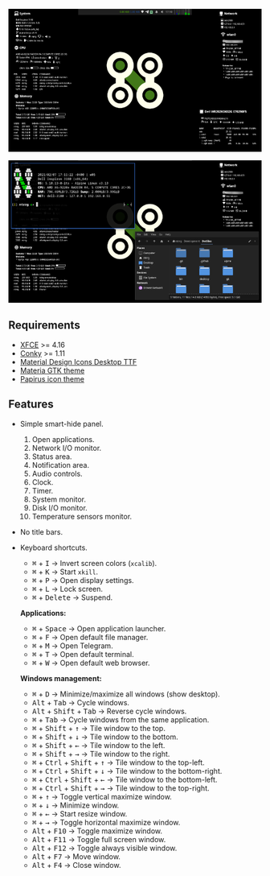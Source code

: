 <p align="center">
  <img src="screenshots/desktop.png"/>
</p>

<p align="center">
  <img src="screenshots/windows.png"/>
</p>

## Requirements

* [XFCE](https://xfce.org) >= 4.16
* [Conky](https://github.com/brndnmtthws/conky) >= 1.11
* [Material Design Icons Desktop TTF](https://github.com/Templarian/MaterialDesign-Font)
* [Materia GTK theme](https://github.com/nana-4/materia-theme)
* [Papirus icon theme](https://git.io/papirus-icon-theme)

## Features

* Simple smart-hide panel.

  1. Open applications.
  2. Network I/O monitor.
  3. Status area.
  4. Notification area.
  5. Audio controls.
  6. Clock.
  7. Timer.
  8. System monitor.
  9. Disk I/O monitor.
  10. Temperature sensors monitor.

* No title bars.

* Keyboard shortcuts.

  * <kbd>⌘</kbd> + <kbd>I</kbd> -> Invert screen colors (`xcalib`).
  * <kbd>⌘</kbd> + <kbd>K</kbd> -> Start `xkill`.
  * <kbd>⌘</kbd> + <kbd>P</kbd> -> Open display settings.
  * <kbd>⌘</kbd> + <kbd>L</kbd> -> Lock screen.
  * <kbd>⌘</kbd> + <kbd>Delete</kbd> -> Suspend.

  **Applications:**

  * <kbd>⌘</kbd> + <kbd>Space</kbd> -> Open application launcher.
  * <kbd>⌘</kbd> + <kbd>F</kbd> -> Open default file manager.
  * <kbd>⌘</kbd> + <kbd>M</kbd> -> Open Telegram.
  * <kbd>⌘</kbd> + <kbd>T</kbd> -> Open default terminal.
  * <kbd>⌘</kbd> + <kbd>W</kbd> -> Open default web browser.

  **Windows management:**

  * <kbd>⌘</kbd> + <kbd>D</kbd> -> Minimize/maximize all windows (show desktop).
  * <kbd>Alt</kbd> + <kbd>Tab</kbd> -> Cycle windows.
  * <kbd>Alt</kbd> + <kbd>Shift</kbd> + <kbd>Tab</kbd> -> Reverse cycle windows.
  * <kbd>⌘</kbd> + <kbd>Tab</kbd> -> Cycle windows from the same application.
  * <kbd>⌘</kbd> + <kbd>Shift</kbd> + <kbd>↑</kbd> -> Tile window to the top.
  * <kbd>⌘</kbd> + <kbd>Shift</kbd> + <kbd>↓</kbd> -> Tile window to the bottom.
  * <kbd>⌘</kbd> + <kbd>Shift</kbd> + <kbd>←</kbd> -> Tile window to the left.
  * <kbd>⌘</kbd> + <kbd>Shift</kbd> + <kbd>→</kbd> -> Tile window to the right.
  * <kbd>⌘</kbd> + <kbd>Ctrl</kbd> + <kbd>Shift</kbd> + <kbd>↑</kbd> -> Tile window to the top-left.
  * <kbd>⌘</kbd> + <kbd>Ctrl</kbd> + <kbd>Shift</kbd> + <kbd>↓</kbd> -> Tile window to the bottom-right.
  * <kbd>⌘</kbd> + <kbd>Ctrl</kbd> + <kbd>Shift</kbd> + <kbd>←</kbd> -> Tile window to the bottom-left.
  * <kbd>⌘</kbd> + <kbd>Ctrl</kbd> + <kbd>Shift</kbd> + <kbd>→</kbd> -> Tile window to the top-right.
  * <kbd>⌘</kbd> + <kbd>↑</kbd> -> Toggle vertical maximize window.
  * <kbd>⌘</kbd> + <kbd>↓</kbd> -> Minimize window.
  * <kbd>⌘</kbd> + <kbd>←</kbd> -> Start resize window.
  * <kbd>⌘</kbd> + <kbd>→</kbd> -> Toggle horizontal maximize window.
  * <kbd>Alt</kbd> + <kbd>F10</kbd> -> Toggle maximize window.
  * <kbd>Alt</kbd> + <kbd>F11</kbd> -> Toggle full screen window.
  * <kbd>Alt</kbd> + <kbd>F12</kbd> -> Toggle always visible window.
  * <kbd>Alt</kbd> + <kbd>F7</kbd> -> Move window.
  * <kbd>Alt</kbd> + <kbd>F4</kbd> -> Close window.

